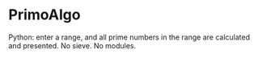# PrimoAlgo
Python: enter a range, and all prime numbers in the range are calculated and presented. No sieve. No modules.
